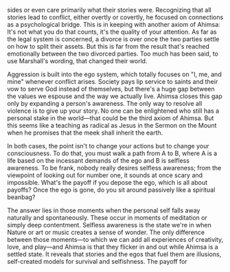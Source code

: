 sides or even care primarily what their stories were. Recognizing
that all stories lead to conflict, either overtly or covertly, he
focused on connections as a psychological bridge. This is in
keeping with another axiom of Ahimsa: It's not what you do that
counts, it's the quality of your attention. As far as the legal system
is concerned, a divorce is over once the two parties settle on how
to split their assets. But this is far from the result that's reached
emotionally between the two divorced parties. Too much has been
said, to use Marshall's wording, that changed their world.

Aggression is built into the ego system, which totally focuses
on "I, me, and mine" whenever conflict arises. Society pays lip
service to saints and their vow to serve God instead of themselves,
but there's a huge gap between the values we espouse and the way
we actually live. Ahimsa closes this gap only by expanding a
person's awareness. The only way to resolve all violence is to give
up your story. No one can be enlightened who still has a personal
stake in the world—that could be the third axiom of Ahimsa. But
this seems like a teaching as radical as Jesus in the Sermon on
the Mount when he promises that the meek shall inherit the earth.

In both cases, the point isn't to change your actions but to
change your consciousness. To do that, you must walk a path from
A to B, where A is a life based on the incessant demands of the
ego and B is selfless awareness. To be frank, nobody really desires
selfless awareness; from the viewpoint of looking out for number
one, it sounds at once scary and impossible. What's the payoff if
you depose the ego, which is all about payoffs? Once the ego is
gone, do you sit around passively like a spiritual beanbag?

The answer lies in those moments when the personal self
falls away naturally and spontaneously. These occur in moments
of meditation or simply deep contentment. Selfless awareness is
the state we're in when Nature or art or music creates a sense of
wonder. The only difference between those moments—to which we
can add all experiences of creativity, love, and play—and Ahimsa
is that they flicker in and out while Ahimsa is a settled state.
It reveals that stories and the egos that fuel them are illusions,
self-created models for survival and selfishness. The payoff for